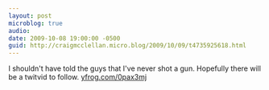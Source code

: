 ```yaml
---
layout: post
microblog: true
audio: 
date: 2009-10-08 19:00:00 -0500
guid: http://craigmcclellan.micro.blog/2009/10/09/t4735925618.html
---
```

I shouldn't have told the guys that I've never shot a gun. Hopefully there will be a twitvid to follow.  [yfrog.com/0pax3mj](http://yfrog.com/0pax3mj)
